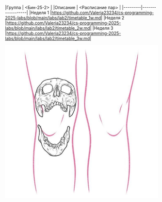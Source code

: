 |Группа   |    <Бин-25-2>    |
|Описание | <Расписание пар> |
|---------|------------------|
|Неделя 1 |https://github.com/Valeria23234/cs-programming-2025-labs/blob/main/labs/lab2/timetable_1w.md|
|Неделя 2 |https://github.com/Valeria23234/cs-programming-2025-labs/blob/main/labs/lab2/timetable_2w.md|
|Неделя 3 |https://github.com/Valeria23234/cs-programming-2025-labs/blob/main/labs/lab2/timetable_3w.md|

![Изображение](https://github.com/Valeria23234/cs-programming-2025-labs/blob/new-picture/labs/lab2/94d961cf7f82dd8afdb5efcbaf3df49f.jpg?raw=true)
